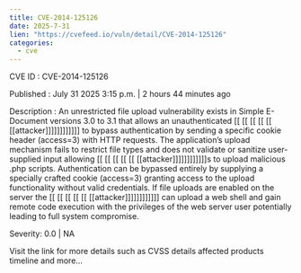 ```yaml
---
title: CVE-2014-125126
date: 2025-7-31
lien: "https://cvefeed.io/vuln/detail/CVE-2014-125126"
categories:
  - cve
---
```


CVE ID : CVE-2014-125126

Published :  July 31
2025
3:15 p.m. | 2 hours
44 minutes ago

Description : An unrestricted file upload vulnerability exists in Simple E-Document versions 3.0 to 3.1 that allows an unauthenticated  [[ [[ [[ [[ [[ [[attacker]]]]]]]]]]]] to bypass authentication by sending a specific cookie header (access=3) with HTTP requests. The application’s upload mechanism fails to restrict file types and does not validate or sanitize user-supplied input
allowing  [[ [[ [[ [[ [[ [[attacker]]]]]]]]]]]]s to upload malicious .php scripts. Authentication can be bypassed entirely by supplying a specially crafted cookie (access=3)
granting access to the upload functionality without valid credentials. If file uploads are enabled on the server
the  [[ [[ [[ [[ [[ [[attacker]]]]]]]]]]]] can upload a web shell and gain remote code execution with the privileges of the web server user
potentially leading to full system compromise.

Severity: 0.0 | NA

Visit the link for more details
such as CVSS details
affected products
timeline
and more...
